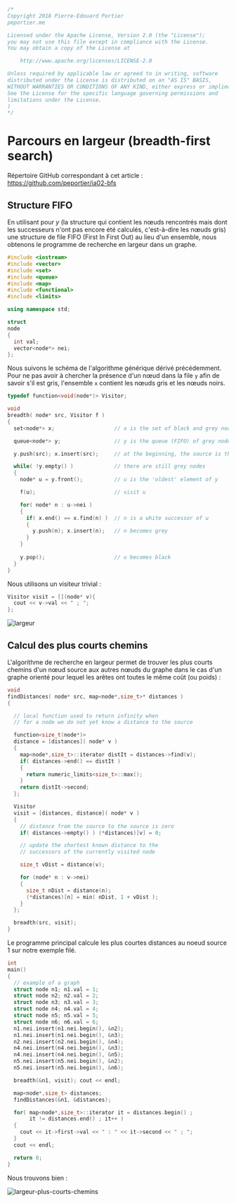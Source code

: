 ```c++
/*
Copyright 2018 Pierre-Edouard Portier
peportier.me

Licensed under the Apache License, Version 2.0 (the "License");
you may not use this file except in compliance with the License.
You may obtain a copy of the License at

    http://www.apache.org/licenses/LICENSE-2.0

Unless required by applicable law or agreed to in writing, software
distributed under the License is distributed on an "AS IS" BASIS,
WITHOUT WARRANTIES OR CONDITIONS OF ANY KIND, either express or implied.
See the License for the specific language governing permissions and
limitations under the License.
)
*/

```
# Parcours en largeur (breadth-first search)

Répertoire GitHub correspondant à cet article : https://github.com/peportier/ia02-bfs

## Structure FIFO

En utilisant pour $y$ (la structure qui contient les nœuds rencontrés mais dont les successeurs n'ont pas encore été calculés, c'est-à-dire les nœuds gris) une structure de file FIFO (First In First Out) au lieu d'un ensemble, nous obtenons le programme de recherche en largeur dans un graphe.

```c++
#include <iostream>
#include <vector>
#include <set>
#include <queue>
#include <map>
#include <functional>
#include <limits>

using namespace std;

struct
node
{
  int val;
  vector<node*> nei;
};

```

Nous suivons le schéma de l'algorithme générique dérivé précédemment. Pour ne pas avoir à chercher la présence d'un nœud dans la file `y` afin de savoir s'il est gris, l'ensemble `x` contient les nœuds gris et les nœuds noirs. 

```c++
typedef function<void(node*)> Visitor;

void
breadth( node* src, Visitor f )
{
  set<node*> x;                   // x is the set of black and grey nodes

  queue<node*> y;                 // y is the queue (FIFO) of grey nodes

  y.push(src); x.insert(src);     // at the beginning, the source is the only grey node

  while( !y.empty() )             // there are still grey nodes
  {
    node* u = y.front();          // u is the 'oldest' element of y

    f(u);                         // visit u

    for( node* n : u->nei )       
    {
      if( x.end() == x.find(n) )  // n is a white successor of u
      {                                 
        y.push(n); x.insert(n);   // n becomes grey
      }
    }
    
    y.pop();                      // u becomes black
  }
}

```

Nous utilisons un visiteur trivial :

```c++
Visitor visit = [](node* v){
  cout << v->val << " ; ";
};

```

![largeur](media/largeur.png)

## Calcul des plus courts chemins

L'algorithme de recherche en largeur permet de trouver les plus courts chemins d'un nœud source aux autres nœuds du graphe dans le cas d'un graphe orienté pour lequel les arêtes ont toutes le même coût (ou poids) :

```c++
void
findDistances( node* src, map<node*,size_t>* distances )
{

  // local function used to return infinity when
  // for a node we do not yet know a distance to the source

  function<size_t(node*)>
  distance = [distances]( node* v )
  {
    map<node*,size_t>::iterator distIt = distances->find(v);
    if( distances->end() == distIt )
    {
      return numeric_limits<size_t>::max();
    }
    return distIt->second;
  };

  Visitor
  visit = [distances, distance]( node* v )
  {
    // distance from the source to the source is zero
    if( distances->empty() ) (*distances)[v] = 0;

    // update the shortest known distance to the
    // successors of the currently visited node

    size_t vDist = distance(v);

    for (node* n : v->nei)
    {
      size_t nDist = distance(n);
      (*distances)[n] = min( nDist, 1 + vDist );
    }
  };

  breadth(src, visit);
}
```

Le programme principal calcule les plus courtes distances au noeud source 1 sur notre exemple filé.

```c++
int
main()
{
  // example of a graph
  struct node n1; n1.val = 1;
  struct node n2; n2.val = 2;
  struct node n3; n3.val = 3;
  struct node n4; n4.val = 4;
  struct node n5; n5.val = 5;
  struct node n6; n6.val = 6;
  n1.nei.insert(n1.nei.begin(), &n2);
  n1.nei.insert(n1.nei.begin(), &n3);
  n2.nei.insert(n2.nei.begin(), &n4);
  n4.nei.insert(n4.nei.begin(), &n3);
  n4.nei.insert(n4.nei.begin(), &n5);
  n5.nei.insert(n5.nei.begin(), &n2);
  n5.nei.insert(n5.nei.begin(), &n6);

  breadth(&n1, visit); cout << endl;

  map<node*,size_t> distances;
  findDistances(&n1, &distances);

  for( map<node*,size_t>::iterator it = distances.begin() ;
       it != distances.end() ; it++ )
  {
    cout << it->first->val << " : " << it->second << " ; ";
  }
  cout << endl;

  return 0;
}
```

Nous trouvons bien :

![largeur-plus-courts-chemins](media/largeur-plus-courts-chemins.png)